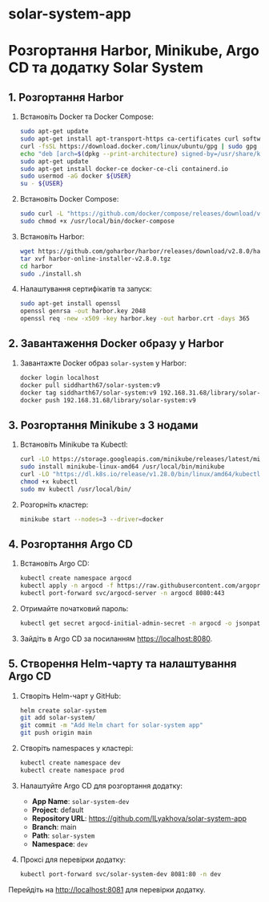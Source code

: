 # solar-system-app
# Розгортання Harbor, Minikube, Argo CD та додатку Solar System

## 1. Розгортання Harbor
1. Встановіть Docker та Docker Compose:
    ```bash
    sudo apt-get update
    sudo apt-get install apt-transport-https ca-certificates curl software-properties-common
    curl -fsSL https://download.docker.com/linux/ubuntu/gpg | sudo gpg --dearmor -o /usr/share/keyrings/docker-archive-keyring.gpg
    echo "deb [arch=$(dpkg --print-architecture) signed-by=/usr/share/keyrings/docker-archive-keyring.gpg] https://download.docker.com/linux/ubuntu $(lsb_release -cs) stable" | sudo tee /etc/apt/sources.list.d/docker.list > /dev/null
    sudo apt-get update
    sudo apt-get install docker-ce docker-ce-cli containerd.io
    sudo usermod -aG docker ${USER}
    su - ${USER}
    ```

2. Встановіть Docker Compose:
    ```bash
    sudo curl -L "https://github.com/docker/compose/releases/download/v2.3.3/docker-compose-$(uname -s)-$(uname -m)" -o /usr/local/bin/docker-compose
    sudo chmod +x /usr/local/bin/docker-compose
    ```

3. Встановіть Harbor:
    ```bash
    wget https://github.com/goharbor/harbor/releases/download/v2.8.0/harbor-online-installer-v2.8.0.tgz
    tar xvf harbor-online-installer-v2.8.0.tgz
    cd harbor
    sudo ./install.sh
    ```

4. Налаштування сертифікатів та запуск:
    ```bash
    sudo apt-get install openssl
    openssl genrsa -out harbor.key 2048
    openssl req -new -x509 -key harbor.key -out harbor.crt -days 365
    ```

## 2. Завантаження Docker образу у Harbor
1. Завантажте Docker образ `solar-system` у Harbor:
    ```bash
    docker login localhost
    docker pull siddharth67/solar-system:v9
    docker tag siddharth67/solar-system:v9 192.168.31.68/library/solar-system:v9
    docker push 192.168.31.68/library/solar-system:v9
    ```

## 3. Розгортання Minikube з 3 нодами
1. Встановіть Minikube та Kubectl:
    ```bash
    curl -LO https://storage.googleapis.com/minikube/releases/latest/minikube-linux-amd64
    sudo install minikube-linux-amd64 /usr/local/bin/minikube
    curl -LO "https://dl.k8s.io/release/v1.28.0/bin/linux/amd64/kubectl"
    chmod +x kubectl
    sudo mv kubectl /usr/local/bin/
    ```

2. Розгорніть кластер:
    ```bash
    minikube start --nodes=3 --driver=docker
    ```

## 4. Розгортання Argo CD
1. Встановіть Argo CD:
    ```bash
    kubectl create namespace argocd
    kubectl apply -n argocd -f https://raw.githubusercontent.com/argoproj/argo-cd/stable/manifests/install.yaml
    kubectl port-forward svc/argocd-server -n argocd 8080:443
    ```

2. Отримайте початковий пароль:
    ```bash
    kubectl get secret argocd-initial-admin-secret -n argocd -o jsonpath="{.data.password}" | base64 -d
    ```

3. Зайдіть в Argo CD за посиланням [https://localhost:8080](https://localhost:8080).

## 5. Створення Helm-чарту та налаштування Argo CD
1. Створіть Helm-чарт у GitHub:
    ```bash
    helm create solar-system
    git add solar-system/
    git commit -m "Add Helm chart for solar-system app"
    git push origin main
    ```

2. Створіть namespaces у кластері:
    ```bash
    kubectl create namespace dev
    kubectl create namespace prod
    ```

3. Налаштуйте Argo CD для розгортання додатку:
    - **App Name**: `solar-system-dev`
    - **Project**: default
    - **Repository URL**: https://github.com/ILyakhova/solar-system-app
    - **Branch**: main
    - **Path**: `solar-system`
    - **Namespace**: `dev`

4. Проксі для перевірки додатку:
    ```bash
    kubectl port-forward svc/solar-system-dev 8081:80 -n dev
    ```

Перейдіть на [http://localhost:8081](http://localhost:8081) для перевірки додатку.

